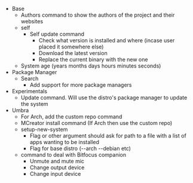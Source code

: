 - Base
  - Authors command to show the authors of the project and their websites
  - self
    - Self update command
      - Check what version is installed and where (incase user placed it somewhere else)
      - Download the latest version
      - Replace the current binary with the new one
  - System age (years months days hours minutes seconds)
- Package Manager
  - Search
    - Add support for more package managers
- Experimentals
  - Update command. Will use the distro's package manager to update the system
- Umbra
  - For Arch, add the custom repo command
  - MCreator install command (If Arch then use the custom repo)
  - setup-new-system
    - Flag or other argument should ask for path to a file with a list of apps wanting to be installed
    - Flag for base distro (--arch --debian etc)
  - command to deal with Bitfocus companion
    - Unmute and mute mic
    - Change output device
    - Change input device
